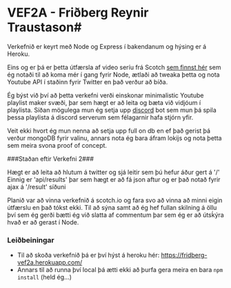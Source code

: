 # VEF2A - Friðberg Reynir Traustason#
Verkefnið er keyrt með Node og Express í bakendanum og hýsing er á Heroku.

Eins og er þá er þetta útfærsla af video seríu frá Scotch [sem finnst hér](https://school.scotch.io/getting-started-with-nodejs)
sem ég notaði til að koma mér í gang fyrir Node, ætlaði að tweaka þetta og nota Youtube API í staðinn fyrir Twitter en það verður að bíða.

Ég býst við því að þetta verkefni verði einskonar minimalistic Youtube playlist maker svæði, þar sem hægt er að leita og bæta við vidjóum í playlista. Síðan mögulega mun ég setja upp [discord](http://discord.gg) bot sem mun þá spila þessa playlista á discord serverum sem félagarnir hafa stjórn yfir.

Veit ekki hvort ég mun nenna að setja upp full on db en ef það gerist þá verður mongoDB fyrir valinu, annars nota ég bara áfram lokijs og nota þetta sem meira svona proof of concept.

###Staðan eftir Verkefni 2###

Hægt er að leita að hlutum á twitter og sjá leitir sem þú hefur áður gert á '/'
Einnig er 'api/results' þar sem hægt er að fá json aftur og er það notað fyrir ajax á '/result' síðuni

Planið var að vinna verkefnið á scotch.io og fara svo að vinna að minni eigin útfærslu en það tókst ekki. Til að sýna samt að ég hef fullan skilning á öllu því sem ég gerði bætti ég við slatta af commentum þar sem ég er að útsḱýra hvað er að gerast í Node.

### Leiðbeiningar ###

* Til að skoða verkefnið þá er því hýst á heroku hér: https://fridberg-vef2a.herokuapp.com/
* Annars til að runna því local þá ætti ekki að þurfa gera meira en bara `npm install` (held ég...)